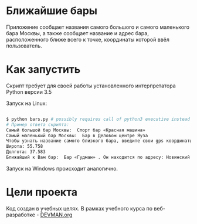 # Ближайшие бары

Приложение сообщает названия самого большого и самого маленького бара Москвы,
а также сообщает название и адрес бара, расположенного ближе всего к точке, координаты которой ввёл пользователь.

# Как запустить

Скрипт требует для своей работы установленного интерпретатора Python версии 3.5

Запуск на Linux:

```bash

$ python bars.py # possibly requires call of python3 executive instead of just python
# Пример ответа скрипта:
Самый большой бар Москвы:  Спорт бар «Красная машина»
Самый маленький бар Москвы:  Бар в Деловом центре Яуза
Чтобы узнать название самого близкого бара, введите свои gps координаты в формате DD.DDD.
Широта: 55.758
Долгота: 37.583
Ближайший к Вам бар:  Бар «Гудман» . Он находится по адресу: Новинский бульвар, дом 31

```

Запуск на Windows происходит аналогично.

# Цели проекта

Код создан в учебных целях. В рамках учебного курса по веб-разработке - [DEVMAN.org](https://devman.org)

